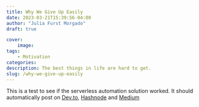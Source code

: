 ```yaml
---
title: Why We Give Up Easily
date: 2023-03-21T15:39:56-04:00
author: "Julia Furst Morgado"
draft: true

cover:
    image: 
tags: 
    - Motivation
categories:
description: The best things in life are hard to get.
slug: /why-we-give-up-easily
---
```


This is a test to see if the serverless automation solution worked. It should automatically post on [Dev.to](dev.to), [Hashnode](hashnode.com) and [Medium](medium.com)
